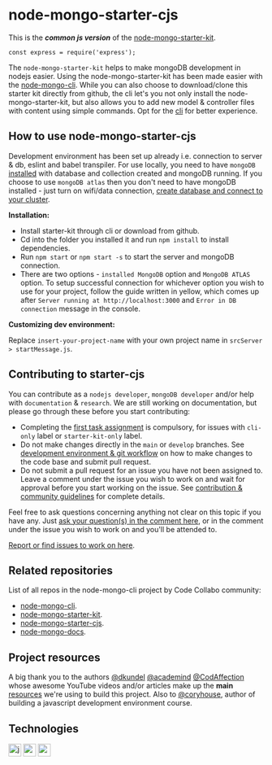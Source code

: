 # node-mongo-starter-cjs
This is the ***common js version*** of the [node-mongo-starter-kit](https://github.com/code-collabo/node-mongo-starter-kit). 

`const express = require('express');`

The `node-mongo-starter-kit` helps to make mongoDB development in nodejs easier. Using the node-mongo-starter-kit has been made easier with the [node-mongo-cli](https://github.com/code-collabo/node-mongo-cli). While you can also choose to download/clone this starter kit directly from github, the cli let's you not only install the node-mongo-starter-kit, but also allows you to add new model & controller files with content using simple commands. Opt for the [cli](https://github.com/code-collabo/node-mongo-cli) for better experience.

## How to use node-mongo-starter-cjs
Development environment has been set up already i.e. connection to server & db, eslint and babel transpiler. For use locally, you need to have `mongoDB` [installed](https://docs.mongodb.com/guides/server/install/) with database and collection created and mongoDB running. If you choose to use `mongoDB atlas` then you don't need to have mongoDB installed - just turn on wifi/data connection, [create database and connect to your cluster](https://docs.atlas.mongodb.com/getting-started/).

**Installation:**
* Install starter-kit through cli or download from github.
* Cd into the folder you installed it and run `npm install` to install dependencies.
* Run `npm start` or `npm start -s` to start the server and mongoDB connection.
* There are two options - `installed MongoDB` option and `MongoDB ATLAS` option. To setup successful connection for whichever option you wish to use for your project, follow the guide written in yellow, which comes up after `Server running at http://localhost:3000` and `Error in DB connection` message in the console.

**Customizing dev environment:**

Replace `insert-your-project-name` with your own project name in `srcServer > startMessage.js`.

## Contributing to starter-cjs
You can contribute as a `nodejs developer`, `mongoDB developer` and/or help with `documentation` & `research`. We are still working on documentation, but please go through these before you start contributing:
* Completing the [first task assignment](https://github.com/code-collabo/node-mongo-cli/issues/1#issuecomment-785559734) is compulsory, for issues with `cli-only` label or `starter-kit-only` label.
* Do not make changes directly in the `main` or `develop` branches. See [development environment & git workflow](https://github.com/code-collabo/node-mongo-docs/issues/2) on how to make changes to the code base and submit pull request.
* Do not submit a pull request for an issue you have not been assigned to. Leave a comment under the issue you wish to work on and wait for approval before you start working on the issue. See [contribution & community guidelines](https://github.com/code-collabo/node-mongo-docs/issues/3) for complete details.

Feel free to ask questions concerning anything not clear on this topic if you have any. Just [ask your question(s) in the comment here](https://github.com/code-collabo/node-mongo-cli/issues/29), or in the comment under the issue you wish to work on and you'll be attended to.

[Report or find issues to work on here](https://github.com/code-collabo/node-mongo-cli/issues).

## Related repositories
List of all repos in the node-mongo-cli project by Code Collabo community:
* [node-mongo-cli](https://github.com/code-collabo/node-mongo-cli).
* [node-mongo-starter-kit](https://github.com/code-collabo/node-mongo-starter-kit).
* [node-mongo-starter-cjs](https://github.com/code-collabo/node-mongo-starter-cjs).
* [node-mongo-docs](https://github.com/code-collabo/node-mongo-docs).

## Project resources
A big thank you to the authors [@dkundel](https://github.com/dkundel) [@academind](https://github.com/academind) [@CodAffection](https://github.com/CodAffection) whose awesome YouTube videos and/or articles make up the **main** [resources](https://github.com/code-collabo/node-mongo-docs/issues/1) we're using to build this project. Also to [@coryhouse](https://github.com/coryhouse), author of building a javascript development environment course.

## Technologies

[<img alt="javascript" height="25px" src="https://www.freepnglogos.com/uploads/javascript/javascript-online-logo-for-website-0.png" />](https://github.com/code-collabo/node-mongo-cli)
[<img alt="node js" height="25px" src="https://nodejs.org/static/images/logos/nodejs-new-pantone-black.svg" />](https://github.com/code-collabo/node-mongo-cli)
[<img alt="mongoDB" height="25px" src="https://webassets.mongodb.com/_com_assets/cms/MongoDB_Logo_FullColorBlack_RGB-4td3yuxzjs.png" />](https://github.com/code-collabo/node-mongo-cli)

